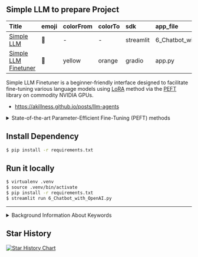

## Simple LLM to prepare Project


| Title | emoji | colorFrom | colorTo | sdk | app_file | pinned |
| :--- | :--- | :---| :--- | :--- | :--- | :--- |
| [Simple LLM](https://github.com/streamlit/llm-examples) | 🎈 | - | - | streamlit | 6_Chatbot_with_OpenAI.py | false |
| [Simple LLM Finetuner](https://github.com/lxe/simple-llm-finetuner?tab=readme-ov-file) | 🦙 | yellow | orange | gradio | app.py | false |


Simple LLM Finetuner is a beginner-friendly interface designed to facilitate fine-tuning various language models using [LoRA](https://arxiv.org/abs/2106.09685) method via the [PEFT](https://github.com/huggingface/peft) library on commodity NVIDIA GPUs.  
  + <https://akillness.github.io/posts/llm-agents>


<details markdown="1">
<summary> State-of-the-art Parameter-Efficient Fine-Tuning (PEFT) methods </summary>

대규모 사전 학습 모델의 미세 조정은 그 규모 때문에 종종 비용이 많이 듭니다. 파라미터 효율적 미세 조정(PEFT) 방법은 모델의 모든 파라미터 대신 소수의(추가) 모델 파라미터만 미세 조정함으로써 대규모 사전 학습 모델을 다양한 다운스트림 응용 프로그램에 효율적으로 적응시킬 수 있습니다. 이는 컴퓨팅 및 저장 비용을 크게 감소시킵니다. 최근 최첨단 PEFT 기술은 완전히 미세 조정된 모델과 비슷한 성능을 달성합니다.

PEFT는 모델 훈련과 추론을 쉽게 하기 위해 Transformers와 통합되었으며, Diffusers를 통해 다양한 어댑터를 편리하게 관리할 수 있습니다. 또한, Accelerate를 통해 매우 큰 모델의 분산 훈련과 추론이 가능합니다.

> 팁
- PEFT 라이브러리에 구현된 PEFT 방법에 대해 읽고, 이러한 방법을 다양한 다운스트림 작업에 적용하는 방법을 보여주는 노트북을 확인하려면 PEFT 조직 페이지를 방문하세요. 조직 페이지에서 "Watch repos" 버튼을 클릭하여 새로 구현된 방법과 노트북에 대한 알림을 받을 수 있습니다!
- 지원되는 PEFT 방법 목록은 PEFT 어댑터 API 참조 섹션을 확인하고, 이러한 방법이 어떻게 작동하는지 배우기 위해 어댑터, 소프트 프롬프트 및 IA3 개념 가이드를 읽어보세요.


</details>

## Install Dependency
~~~sh
$ pip install -r requirements.txt
~~~

## Run it locally
~~~sh
$ virtualenv .venv
$ source .venv/bin/activate
$ pip install -r requirements.txt
$ streamlit run 6_Chatbot_with_OpenAI.py
~~~

* * *


<details markdown="1">
<summary> Background Information About Keywords </summary>

## Keywords (용어설명)

1. [**Anthropic**](https://namu.wiki/w/Anthropic)
   - 개요 :  [미국](https://namu.wiki/w/%EB%AF%B8%EA%B5%AD)의 [인공지능](https://namu.wiki/w/%EC%9D%B8%EA%B3%B5%EC%A7%80%EB%8A%A5) [스타트업](https://namu.wiki/w/%EC%8A%A4%ED%83%80%ED%8A%B8%EC%97%85)이다. 창업자 전원이 [OpenAI](https://namu.wiki/w/OpenAI) 출신의 인물이며, [생성형 인공지능](https://namu.wiki/w/%EC%83%9D%EC%84%B1%ED%98%95%20%EC%9D%B8%EA%B3%B5%EC%A7%80%EB%8A%A5) 업체 중에서는 OpenAI에 이어서 규모가 가장 큰 기업
   - 제품 :
     -  Claude.ai : [Haiku](https://namu.wiki/w/%ED%95%98%EC%9D%B4%EC%BF%A0), [Sonnet](https://namu.wiki/w/%EC%86%8C%EB%84%A4%ED%8A%B8), [Opus](https://namu.wiki/w/%EC%98%A4%ED%91%B8%EC%8A%A4#s-1)
   - - 기타 : Python package 에 출시
2. **Langchain**
   - 개요 : [**대규모 언어 모델을 활용한 혁신적인 프레임워크**](https://wikidocs.net/231151)
     - 대규모 언어 모델(LLM)을 활용하여 애플리케이션과 파이프라인을 신속하게 구축할 수 있는 플랫폼의 필요성을 느껴, 이러한 비전을 가지고 개발자들이 챗봇, 질의응답 시스템, 자동 요약 등 다양한 LLM 애플리케이션을 쉽게 개발할 수 있도록 지원하는 프레임워크.
     - 2023년 4월, 랭체인은 법인으로 전환하고 세쿼이아캐피털 등 벤처캐피탈의 투자를 받으며 빠르게 성장 중
   - 기타 : Python package 사용가능
</details>

## Star History

[![Star History Chart](https://api.star-history.com/svg?repos=akillness/LLM_Course)](https://github.com/#akillness/LLM_Course)